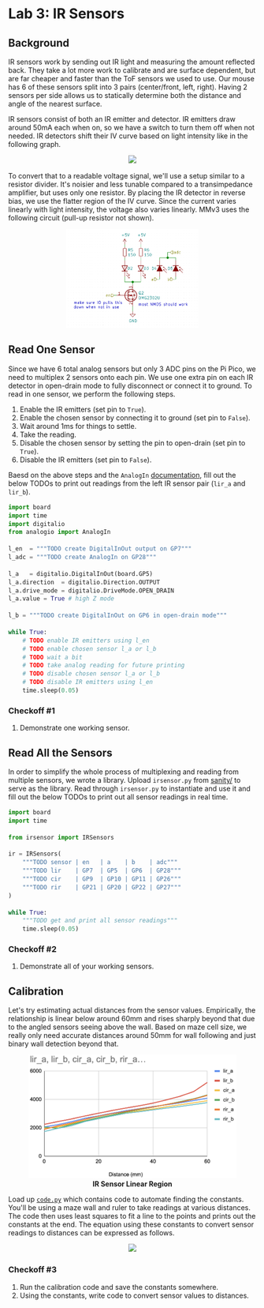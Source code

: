 # Lab 3: IR Sensors

## Background

IR sensors work by sending out IR light and measuring the amount reflected back. They take a lot more work to calibrate and are surface dependent, but are far cheaper and faster than the ToF sensors we used to use. Our mouse has 6 of these sensors split into 3 pairs (center/front, left, right). Having 2 sensors per side allows us to statically determine both the distance and angle of the nearest surface.

IR sensors consist of both an IR emitter and detector. IR emitters draw around 50mA each when on, so we have a switch to turn them off when not needed. IR detectors shift their IV curve based on light intensity like in the following graph.

<p align="center">
    <img height="250px" src="https://courses.engr.illinois.edu/ece110/sp2021/content/courseNotes/files/images/photodiodes/PhotodiodeIV.png"/>
</p>

To convert that to a readable voltage signal, we'll use a setup similar to a resistor divider. It's noisier and less tunable compared to a transimpedance amplifier, but uses only one resistor. By placing the IR detector in reverse bias, we use the flatter region of the IV curve. Since the current varies linearly with light intensity, the voltage also varies linearly. MMv3 uses the following circuit (pull-up resistor not shown).

<p align="center">
    <img height="200px" src="imgs/ir_circuit.png"/>
</p>

## Read One Sensor

Since we have 6 total analog sensors but only 3 ADC pins on the Pi Pico, we need to multiplex 2 sensors onto each pin. We use one extra pin on each IR detector in open-drain mode to fully disconnect or connect it to ground. To read in one sensor, we perform the following steps.

1. Enable the IR emitters (set pin to `True`).
2. Enable the chosen sensor by connecting it to ground (set pin to `False`).
3. Wait around 1ms for things to settle.
4. Take the reading.
5. Disable the chosen sensor by setting the pin to open-drain (set pin to `True`).
6. Disable the IR emitters (set pin to `False`).

Baesd on the above steps and the `AnalogIn` [documentation](https://circuitpython.readthedocs.io/en/latest/shared-bindings/analogio/index.html), fill out the below TODOs to print out readings from the left IR sensor pair (`lir_a` and `lir_b`).

```python
import board
import time
import digitalio
from analogio import AnalogIn

l_en  = """TODO create DigitalInOut output on GP7"""
l_adc = """TODO create AnalogIn on GP28"""

l_a   = digitalio.DigitalInOut(board.GP5)
l_a.direction  = digitalio.Direction.OUTPUT
l_a.drive_mode = digitalio.DriveMode.OPEN_DRAIN
l_a.value = True # high Z mode

l_b = """TODO create DigitalInOut on GP6 in open-drain mode"""

while True:
    # TODO enable IR emitters using l_en
    # TODO enable chosen sensor l_a or l_b
    # TODO wait a bit
    # TODO take analog reading for future printing
    # TODO disable chosen sensor l_a or l_b
    # TODO disable IR emitters using l_en
    time.sleep(0.05)
```

### Checkoff #1

1. Demonstrate one working sensor.

## Read All the Sensors

In order to simplify the whole process of multiplexing and reading from multiple sensors, we wrote a library. Upload `irsensor.py` from [sanity/](../labs/sanity) to serve as the library. Read through `irsensor.py` to instantiate and use it and fill out the below TODOs to print out all sensor readings in real time.

```python
import board
import time

from irsensor import IRSensors

ir = IRSensors(
    """TODO sensor | en   | a    | b    | adc"""
    """TODO lir    | GP7  | GP5  | GP6  | GP28"""
    """TODO cir    | GP9  | GP10 | GP11 | GP26"""
    """TODO rir    | GP21 | GP20 | GP22 | GP27"""
)

while True:
    """TODO get and print all sensor readings"""
    time.sleep(0.05)
```

### Checkoff #2

1. Demonstrate all of your working sensors.

## Calibration

Let's try estimating actual distances from the sensor values. Empirically, the relationship is linear below around 60mm and rises sharply beyond that due to the angled sensors seeing above the wall. Based on maze cell size, we really only need accurate distances around 50mm for wall following and just binary wall detection beyond that.

<p align="center">
    <img height="250px" src="imgs/ir_graph.png"/>
    <br>
    <a><b>IR Sensor Linear Region</b></a>
</p>

Load up [`code.py`](../labs/lab3/code.py) which contains code to automate finding the constants. You'll be using a maze wall and ruler to take readings at various distances. The code then uses least squares to fit a line to the points and prints out the constants at the end. The equation using these constants to convert sensor readings to distances can be expressed as follows.

<p align="center">
    <img src="https://render.githubusercontent.com/render/math?math=distance%3Da%5Ccdot%20sensor%2Bb">
</p>

### Checkoff #3

1. Run the calibration code and save the constants somewhere.
2. Using the constants, write code to convert sensor values to distances.
